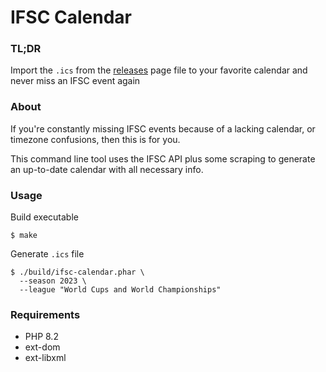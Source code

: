 # IFSC Calendar

### TL;DR
Import the `.ics` from the [releases](https://github.com/nicoSWD/ifsc-calendar/releases/tag/2023) page file to your favorite calendar and never miss an IFSC event again

### About
If you're constantly missing IFSC events because of a lacking calendar, or timezone confusions,
then this is for you.

This command line tool uses the IFSC API plus some scraping to generate an up-to-date calendar with all necessary info.

### Usage
Build executable
```shell
$ make
```
Generate `.ics` file
```shell
$ ./build/ifsc-calendar.phar \
  --season 2023 \
  --league "World Cups and World Championships"
```

### Requirements
- PHP 8.2
- ext-dom
- ext-libxml
